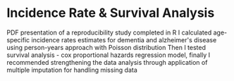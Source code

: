 # Incidence Rate & Survival Analysis

PDF presentation of a reproducibility study completed in R 
I calculated age-specific incidence rates estimates for dementia and alzheimer's disease using person-years approach with Poisson distribution
Then I tested survival analysis - cox proportional hazards regression model, finally I recommended 
strengthening the data analysis through application of multiple imputation for handling missing data
